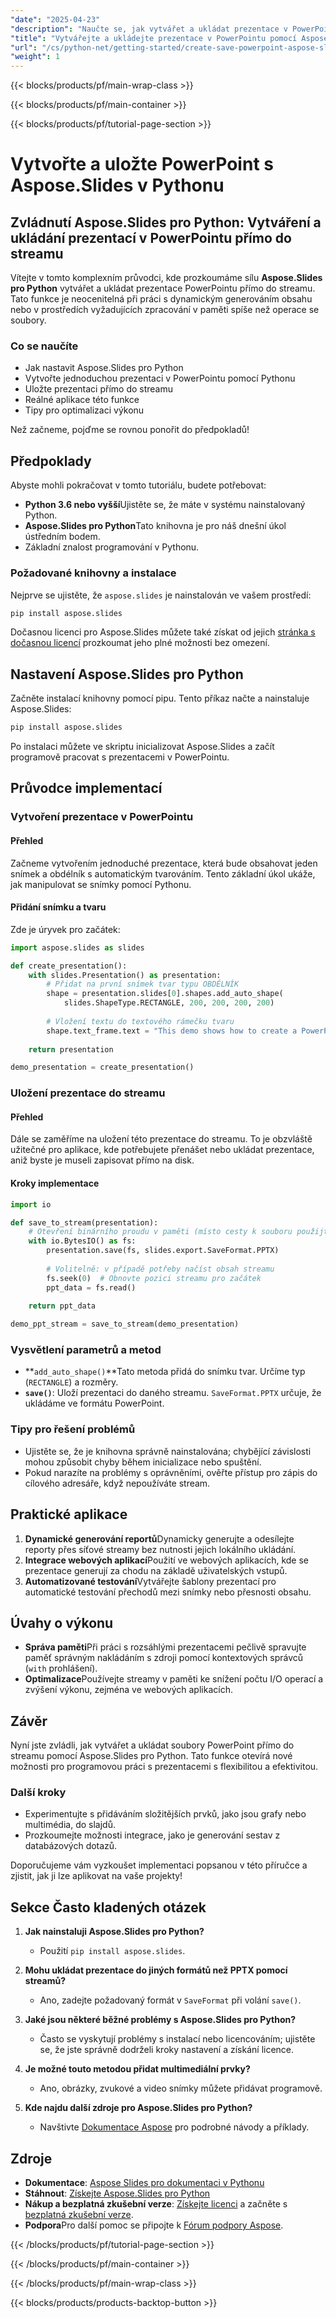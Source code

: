 ```yaml
---
"date": "2025-04-23"
"description": "Naučte se, jak vytvářet a ukládat prezentace v PowerPointu pomocí Aspose.Slides pro Python. Tato příručka se zabývá nastavením, implementací a aplikacemi v reálném světě."
"title": "Vytvářejte a ukládejte prezentace v PowerPointu pomocí Aspose.Slides v Pythonu"
"url": "/cs/python-net/getting-started/create-save-powerpoint-aspose-slides-python/"
"weight": 1
---
```


{{< blocks/products/pf/main-wrap-class >}}

{{< blocks/products/pf/main-container >}}

{{< blocks/products/pf/tutorial-page-section >}}
# Vytvořte a uložte PowerPoint s Aspose.Slides v Pythonu

## Zvládnutí Aspose.Slides pro Python: Vytváření a ukládání prezentací v PowerPointu přímo do streamu

Vítejte v tomto komplexním průvodci, kde prozkoumáme sílu **Aspose.Slides pro Python** vytvářet a ukládat prezentace PowerPointu přímo do streamu. Tato funkce je neocenitelná při práci s dynamickým generováním obsahu nebo v prostředích vyžadujících zpracování v paměti spíše než operace se soubory.

### Co se naučíte
- Jak nastavit Aspose.Slides pro Python
- Vytvořte jednoduchou prezentaci v PowerPointu pomocí Pythonu
- Uložte prezentaci přímo do streamu
- Reálné aplikace této funkce
- Tipy pro optimalizaci výkonu

Než začneme, pojďme se rovnou ponořit do předpokladů!

## Předpoklady

Abyste mohli pokračovat v tomto tutoriálu, budete potřebovat:

- **Python 3.6 nebo vyšší**Ujistěte se, že máte v systému nainstalovaný Python.
- **Aspose.Slides pro Python**Tato knihovna je pro náš dnešní úkol ústředním bodem.
- Základní znalost programování v Pythonu.

### Požadované knihovny a instalace

Nejprve se ujistěte, že `aspose.slides` je nainstalován ve vašem prostředí:

```bash
pip install aspose.slides
```

Dočasnou licenci pro Aspose.Slides můžete také získat od jejich [stránka s dočasnou licencí](https://purchase.aspose.com/temporary-license/) prozkoumat jeho plné možnosti bez omezení.

## Nastavení Aspose.Slides pro Python

Začněte instalací knihovny pomocí pipu. Tento příkaz načte a nainstaluje Aspose.Slides:

```bash
pip install aspose.slides
```

Po instalaci můžete ve skriptu inicializovat Aspose.Slides a začít programově pracovat s prezentacemi v PowerPointu.

## Průvodce implementací

### Vytvoření prezentace v PowerPointu

#### Přehled

Začneme vytvořením jednoduché prezentace, která bude obsahovat jeden snímek a obdélník s automatickým tvarováním. Tento základní úkol ukáže, jak manipulovat se snímky pomocí Pythonu.

#### Přidání snímku a tvaru

Zde je úryvek pro začátek:

```python
import aspose.slides as slides

def create_presentation():
    with slides.Presentation() as presentation:
        # Přidat na první snímek tvar typu OBDÉLNÍK
        shape = presentation.slides[0].shapes.add_auto_shape(
            slides.ShapeType.RECTANGLE, 200, 200, 200, 200)
        
        # Vložení textu do textového rámečku tvaru
        shape.text_frame.text = "This demo shows how to create a PowerPoint file and save it to Stream."
    
    return presentation

demo_presentation = create_presentation()
```

### Uložení prezentace do streamu

#### Přehled

Dále se zaměříme na uložení této prezentace do streamu. To je obzvláště užitečné pro aplikace, kde potřebujete přenášet nebo ukládat prezentace, aniž byste je museli zapisovat přímo na disk.

#### Kroky implementace

```python
import io

def save_to_stream(presentation):
    # Otevření binárního proudu v paměti (místo cesty k souboru použijte 'io.BytesIO')
    with io.BytesIO() as fs:
        presentation.save(fs, slides.export.SaveFormat.PPTX)
        
        # Volitelně: v případě potřeby načíst obsah streamu
        fs.seek(0)  # Obnovte pozici streamu pro začátek
        ppt_data = fs.read()
    
    return ppt_data

demo_ppt_stream = save_to_stream(demo_presentation)
```

### Vysvětlení parametrů a metod

- **`add_auto_shape()`**Tato metoda přidá do snímku tvar. Určíme typ (`RECTANGLE`) a rozměry.
- **`save()`**: Uloží prezentaci do daného streamu. `SaveFormat.PPTX` určuje, že ukládáme ve formátu PowerPoint.

### Tipy pro řešení problémů

- Ujistěte se, že je knihovna správně nainstalována; chybějící závislosti mohou způsobit chyby během inicializace nebo spuštění.
- Pokud narazíte na problémy s oprávněními, ověřte přístup pro zápis do cílového adresáře, když nepoužíváte stream.

## Praktické aplikace

1. **Dynamické generování reportů**Dynamicky generujte a odesílejte reporty přes síťové streamy bez nutnosti jejich lokálního ukládání.
2. **Integrace webových aplikací**Použití ve webových aplikacích, kde se prezentace generují za chodu na základě uživatelských vstupů.
3. **Automatizované testování**Vytvářejte šablony prezentací pro automatické testování přechodů mezi snímky nebo přesnosti obsahu.

## Úvahy o výkonu

- **Správa paměti**Při práci s rozsáhlými prezentacemi pečlivě spravujte paměť správným nakládáním s zdroji pomocí kontextových správců (`with` prohlášení).
- **Optimalizace**Používejte streamy v paměti ke snížení počtu I/O operací a zvýšení výkonu, zejména ve webových aplikacích.

## Závěr

Nyní jste zvládli, jak vytvářet a ukládat soubory PowerPoint přímo do streamu pomocí Aspose.Slides pro Python. Tato funkce otevírá nové možnosti pro programovou práci s prezentacemi s flexibilitou a efektivitou.

### Další kroky
- Experimentujte s přidáváním složitějších prvků, jako jsou grafy nebo multimédia, do slajdů.
- Prozkoumejte možnosti integrace, jako je generování sestav z databázových dotazů.

Doporučujeme vám vyzkoušet implementaci popsanou v této příručce a zjistit, jak ji lze aplikovat na vaše projekty!

## Sekce Často kladených otázek

1. **Jak nainstaluji Aspose.Slides pro Python?**
   - Použití `pip install aspose.slides`.

2. **Mohu ukládat prezentace do jiných formátů než PPTX pomocí streamů?**
   - Ano, zadejte požadovaný formát v `SaveFormat` při volání `save()`.

3. **Jaké jsou některé běžné problémy s Aspose.Slides pro Python?**
   - Často se vyskytují problémy s instalací nebo licencováním; ujistěte se, že jste správně dodrželi kroky nastavení a získání licence.

4. **Je možné touto metodou přidat multimediální prvky?**
   - Ano, obrázky, zvukové a video snímky můžete přidávat programově.

5. **Kde najdu další zdroje pro Aspose.Slides pro Python?**
   - Navštivte [Dokumentace Aspose](https://reference.aspose.com/slides/python-net/) pro podrobné návody a příklady.

## Zdroje

- **Dokumentace**: [Aspose Slides pro dokumentaci v Pythonu](https://reference.aspose.com/slides/python-net/)
- **Stáhnout**: [Získejte Aspose.Slides pro Python](https://releases.aspose.com/slides/python-net/)
- **Nákup a bezplatná zkušební verze**: [Získejte licenci](https://purchase.aspose.com/buy) a začněte s [bezplatná zkušební verze](https://releases.aspose.com/slides/python-net/).
- **Podpora**Pro další pomoc se připojte k [Fórum podpory Aspose](https://forum.aspose.com/c/slides/11).

{{< /blocks/products/pf/tutorial-page-section >}}

{{< /blocks/products/pf/main-container >}}

{{< /blocks/products/pf/main-wrap-class >}}

{{< blocks/products/products-backtop-button >}}